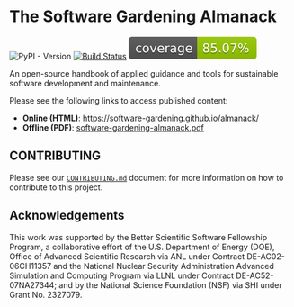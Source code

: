 # The Software Gardening Almanack

![PyPI - Version](https://img.shields.io/pypi/v/almanack)
[![Build Status](https://github.com/software-gardening/almanack/actions/workflows/pytest-tests.yml/badge.svg?branch=main)](https://github.com/software-gardening/almanack/actions/workflows/pytest-tests.yml?query=branch%3Amain)
![Coverage Status](https://raw.githubusercontent.com/software-gardening/almanack/main/media/coverage-badge.svg)

An open-source handbook of applied guidance and tools for sustainable software development and maintenance.

Please see the following links to access published content:

- __Online (HTML)__: https://software-gardening.github.io/almanack/
- __Offline (PDF)__: [software-gardening-almanack.pdf](https://software-gardening.github.io/almanack/software-gardening-almanack.pdf)

## CONTRIBUTING

Please see our [`CONTRIBUTING.md`](CONTRIBUTING.md) document for more information on how to contribute to this project.

## Acknowledgements

This work was supported by the Better Scientific Software Fellowship Program, a collaborative effort of the U.S. Department of Energy (DOE), Office of Advanced Scientific Research via ANL under Contract DE-AC02-06CH11357 and the National Nuclear Security Administration Advanced Simulation and Computing Program via LLNL under Contract DE-AC52-07NA27344; and by the National Science Foundation (NSF) via SHI under Grant No. 2327079.
